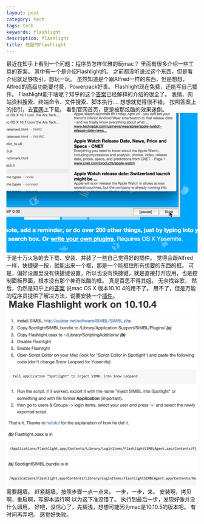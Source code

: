 ```yaml
---
layout: post
category: tech
tags: tech
keywords: flashlight
description: flashlight
title: 死胎的Flashlight
---
```


最近在知乎上看到一个问题：程序员怎样优雅的玩mac？
里面有很多介绍一些工具的答案。
其中有一个是介绍Flashlight的。
之前都没听说过这个东西，但是看介绍就足够吸引，想玩一玩。
虽然知道是个跟Alfred一样的东西，但是想想，Alfred的高级功能要付费，Powerpack好贵。
Flashlight现在免费，还能写自己插件。
Flashlight能干啥呢？知乎的这个[答案](http://www.zhihu.com/question/20873070/answer/43230384)已经解释的介绍的很全了。
表情、网站资料搜索、终端命令、文件搜索、脚本执行....
想想就觉得很不错。
按照答案上的指引，去[官网](http://flashlight.nateparrott.com/)上下载。
看到官网首页，更是被那炫酷的效果迷倒。
![img](/images/flashlight.gif)
于是十万火急的去下载、安装、并装了一些自己觉得好的插件。
觉得会跟Alfred一样，快捷键一按，就能出来一个框，那是一个能框住所有想要的东西的框。
可是，偏好设置里没有快捷键设置，所以也没有快捷键，就是直接打开应用，也是控制面板界面，根本没有那个神奇炫酷的框。
真是百思不得其姐。
无奈找谷歌，
然后，仍然是知乎上的[答案](http://www.zhihu.com/question/34273157)
说mac OS X 版本10.10.4的用不了。
用不了，但是万能的程序员提供了解决方法，说要安装一个[插件](https://gist.github.com/selaromi/59666a71387d39b5bfac)。
![img](/images/flashlight-plugin-des.png)
需要翻墙。
赶紧翻墙，按照步骤一点一点来。
一步，一步，来。
安装啊，拷贝啊，重启啊，写脚本运行啊
以为这下准没错了。
执行到最后一步，发现好像并没什么卵用。
好吧，没信心了，先搁浅，想想可能因为mac是10.10.5的版本吧。
有时间再弄吧。
感觉好失败。


